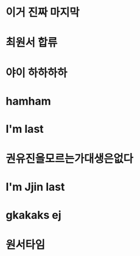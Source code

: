 # 이거 진짜 마지막
# 최원서 합류
# 야이 하하하하
# hamham
# I'm last
# 권유진을모르는가대생은없다
# I'm Jjin last
# gkakaks ej

# 원서타임